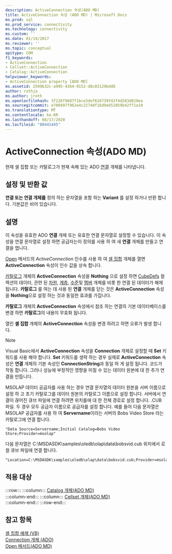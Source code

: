```yaml
---
description: ActiveConnection 속성(ADO MD)
title: ActiveConnection 속성 (ADO MD) | Microsoft Docs
ms.prod: sql
ms.prod_service: connectivity
ms.technology: connectivity
ms.custom: ''
ms.date: 01/19/2017
ms.reviewer: ''
ms.topic: conceptual
apitype: COM
f1_keywords:
- ActiveConnection
- Cellset::ActiveConnection
- Catalog::ActiveConnection
helpviewer_keywords:
- ActiveConnection property [ADO MD]
ms.assetid: 2509b32c-a995-4364-9152-d8c83129bdd8
author: rothja
ms.author: jroth
ms.openlocfilehash: 3f226f9687f1bce3def616739f43f4d283d019ea
ms.sourcegitcommit: e700497f962e4c2274df16d9e651059b42ff1a10
ms.translationtype: MT
ms.contentlocale: ko-KR
ms.lasthandoff: 08/17/2020
ms.locfileid: "88441445"
---
```

# <a name="activeconnection-property-ado-md"></a>ActiveConnection 속성(ADO MD)
현재 셀 집합 또는 카탈로그가 현재 속해 있는 ADO [연결](../../../ado/reference/ado-api/connection-object-ado.md) 개체를 나타냅니다.  
  
## <a name="settings-and-return-values"></a>설정 및 반환 값  
 **연결 또는 연결 개체를** 정의 하는 문자열을 포함 하는 **Variant** 를 설정 하거나 반환 합니다. 기본값은 비어 있습니다.  
  
## <a name="remarks"></a>설명  
 이 속성을 유효한 ADO **연결** 개체 또는 유효한 연결 문자열로 설정할 수 있습니다. 이 속성을 연결 문자열로 설정 하면 공급자는이 정의를 사용 하 여 새 **연결** 개체를 만들고 연결을 엽니다.  
  
 [Open](../../../ado/reference/ado-md-api/open-method-ado-md.md) 메서드의 *ActiveConnection* 인수를 사용 하 여 [셀 집합](../../../ado/reference/ado-md-api/cellset-object-ado-md.md) 개체를 열면 **ActiveConnection** 속성이 인수 값을 상속 합니다.  
  
 [카탈로그](../../../ado/reference/ado-md-api/catalog-object-ado-md.md) 개체의 **ActiveConnection** 속성을 **Nothing** 으로 설정 하면 [CubeDefs](../../../ado/reference/ado-md-api/cubedefs-collection-ado-md.md) 컬렉션의 데이터, 관련 된 [차원](../../../ado/reference/ado-md-api/dimension-object-ado-md.md), [계층](../../../ado/reference/ado-md-api/hierarchy-object-ado-md.md), [수준](../../../ado/reference/ado-md-api/level-object-ado-md.md)및 [멤버](../../../ado/reference/ado-md-api/member-object-ado-md.md) 개체를 비롯 한 연결 된 데이터가 해제 됩니다. **카탈로그** 를 여는 데 사용 된 **연결** 개체를 닫는 것은 **ActiveConnection** 속성을 **Nothing**으로 설정 하는 것과 동일한 효과를 가집니다.  
  
 **카탈로그** 개체의 **ActiveConnection** 속성에서 참조 하는 연결의 기본 데이터베이스를 변경 하면 **카탈로그**의 내용이 무효화 됩니다.  
  
 열린 **셀 집합** 개체의 **ActiveConnection** 속성을 변경 하려고 하면 오류가 발생 합니다.  
  
> [!NOTE]
>  Visual Basic에서 **ActiveConnection** 속성을 **Connection** 개체로 설정할 때 **Set** 키워드를 사용 해야 합니다. **Set** 키워드를 생략 하는 경우 실제로 **ActiveConnection** 속성은 **연결** 개체의 기본 속성인 **ConnectionString**과 동일 하 게 설정 됩니다. 코드가 작동 합니다. 그러나 성능에 부정적인 영향을 미칠 수 있는 데이터 원본에 대 한 추가 연결을 만듭니다.  
  
 MSOLAP 데이터 공급자를 사용 하는 경우 연결 문자열의 데이터 원본을 서버 이름으로 설정 하 고 초기 카탈로그를 데이터 원본의 카탈로그 이름으로 설정 합니다. 서버에서 연결이 끊어진 큐브 파일에 연결 하려면 위치를에 대 한 전체 경로로 설정 합니다. .CUB 파일. 두 경우 모두 공급자 이름으로 공급자를 설정 합니다. 예를 들어 다음 문자열은 MSOLAP 공급자를 사용 하 여 **Servername**이라는 서버의 Bobs Video Store 라는 카탈로그에 연결 합니다.  
  
```  
"Data Source=Servername;Initial Catalog=Bobs Video Store;Provider=msolap"  
```  
  
 다음 문자열은 C:\MSDASDK\samples\oledb\olap\data\bobsvid.cub 위치에서 로컬 큐브 파일에 연결 합니다.  
  
```  
"Location=C:\MSDASDK\samples\oledb\olap\data\bobsvid.cub;Provider=msolap"  
```  
  
## <a name="applies-to"></a>적용 대상  

:::row:::
    :::column:::
        [Catalog 개체(ADO MD)](../../../ado/reference/ado-md-api/catalog-object-ado-md.md)  
    :::column-end:::
    :::column:::
        [Cellset 개체(ADO MD)](../../../ado/reference/ado-md-api/cellset-object-ado-md.md)  
    :::column-end:::
:::row-end:::

## <a name="see-also"></a>참고 항목  
 [셀 집합 예제 (VB)](../../../ado/reference/ado-md-api/cellset-example-vb.md)   
 [Connection 개체 (ADO)](../../../ado/reference/ado-api/connection-object-ado.md)   
 [Open 메서드(ADO MD)](../../../ado/reference/ado-md-api/open-method-ado-md.md)
